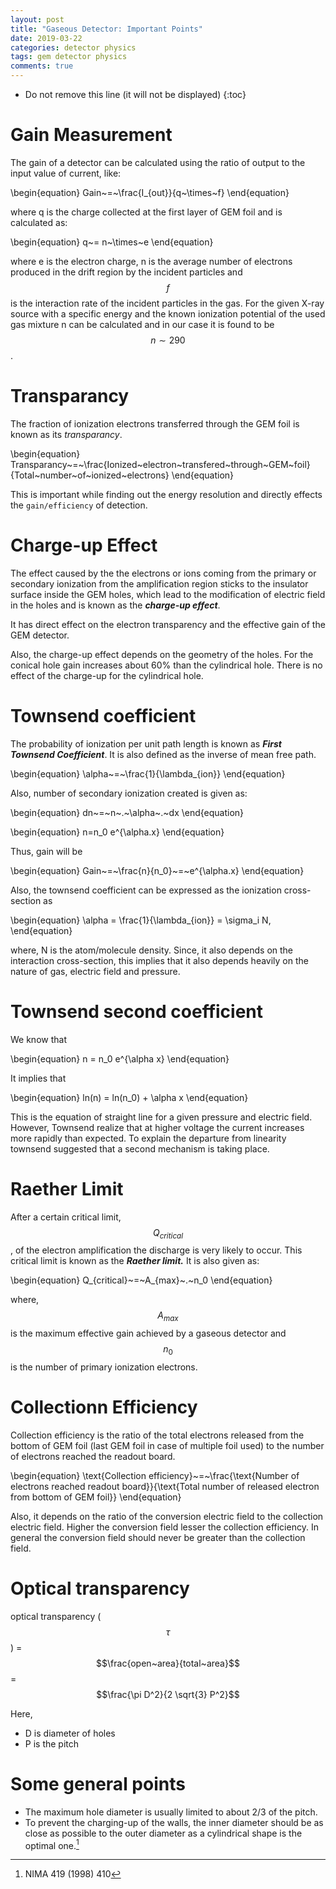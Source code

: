 ```yaml
---
layout: post
title: "Gaseous Detector: Important Points"
date: 2019-03-22
categories: detector physics
tags: gem detector physics
comments: true
---
```

* Do not remove this line (it will not be displayed)
{:toc}

# Gain Measurement

The gain of a detector can be calculated using the ratio of output to the input value of current, like:

\begin{equation}
    Gain~=~\frac{I_{out}}{q~\times~f}
\end{equation}

where q is the charge collected at the first layer of GEM foil and is calculated as:

\begin{equation}
    q~= n~\times~e
\end{equation}

where e is the electron charge, n is the average number of electrons produced in the drift region by the incident particles and $$f$$ is the interaction rate of the incident particles in the gas. For the given X-ray source with a specific energy and the known ionization potential of the used gas mixture n can be calculated and in our case it is found to be $$n \sim 290$$.

# Transparancy

The fraction of ionization electrons transferred through the GEM foil is known as its *transparancy*.

\begin{equation}
    Transparancy~=~\frac{Ionized~electron~transfered~through~GEM~foil}{Total~number~of~ionized~electrons}
\end{equation}

This is important while finding out the energy resolution and directly effects the `gain/efficiency` of detection.

# Charge-up Effect

The effect caused by the the electrons or ions coming from the primary or secondary ionization from the amplification region sticks to the insulator surface inside the GEM holes, which lead to the modification of electric field in the holes and is known as the ***charge-up effect***.

It has direct effect on the electron transparency and the effective gain of the GEM detector.

Also, the charge-up effect depends on the geometry of the holes.
For the conical hole gain increases about 60\% than the cylindrical hole. There is no effect of the charge-up for the cylindrical hole.


# Townsend coefficient

The probability of ionization per unit path length is known as ***First Townsend Coefficient***. It is also defined as the inverse of mean free path.

\begin{equation}
    \alpha~=~\frac{1}{\lambda_{ion}}
\end{equation}

Also, number of secondary ionization created is given as:

\begin{equation}
    dn~=~n~.~\alpha~.~dx
\end{equation}

\begin{equation}
    n=n_0 e^{\alpha.x}
\end{equation}

Thus, gain will be

\begin{equation}
    Gain~=~\frac{n}{n_0}~=~e^{\alpha.x}
\end{equation}

Also, the townsend coefficient can be expressed as the ionization cross-section as

\begin{equation}
    \alpha = \frac{1}{\lambda_{ion}} = \sigma_i N,
\end{equation}

where, N is the atom/molecule density. Since, it also depends on the interaction cross-section, this implies that it also depends heavily on the nature of gas, electric field and pressure.

# Townsend second coefficient

We know that

\begin{equation}
n = n_0 e^{\alpha x}
\end{equation}

It implies that

\begin{equation}
ln(n) = ln(n_0) + \alpha x
\end{equation}

This is the equation of straight line for a given pressure and electric field. However, Townsend realize that at higher voltage the current increases more rapidly than expected. To explain the departure from linearity townsend suggested that a second mechanism is taking place.

# Raether Limit

After a certain critical limit, $$Q_{critical}$$, of the electron amplification the discharge is very likely to occur. This critical limit is known as the ***Raether limit.***
It is also given as:

\begin{equation}
    Q_{critical}~=~A_{max}~.~n_0
\end{equation}

where, $$A_{max}$$ is the maximum effective gain achieved by a gaseous detector and $$n_0$$ is the number of primary ionization electrons.

# Collectionn Efficiency

Collection efficiency is the ratio of the total electrons released from the bottom of GEM foil (last GEM foil in case of multiple foil used) to the number of electrons reached the readout board.

\begin{equation}
    \text{Collection efficiency}~=~\frac{\text{Number of electrons reached readout board}}{\text{Total number of released electron from bottom of GEM foil}}
\end{equation}

Also, it depends on the ratio of the conversion electric field to the collection electric field. Higher the conversion field lesser the collection efficiency. In general the conversion field should never be greater than the collection field.

# Optical transparency

optical transparency ($$\tau$$) = $$\frac{open~area}{total~area}$$ = $$\frac{\pi D^2}{2 \sqrt{3} P^2}$$

Here,

* D is diameter of holes
* P is the pitch

# Some general points

- The maximum hole diameter is usually limited to about 2/3 of the pitch.
- To prevent the charging-up of the walls, the inner diameter should be as close as possible to the outer diameter as a cylindrical shape is the optimal one.[^Ref:charging-up]

[^Ref:charging-up]: NIMA 419 (1998) 410
